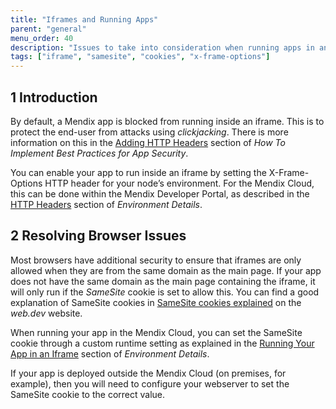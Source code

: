 ```yaml
---
title: "Iframes and Running Apps"
parent: "general"
menu_order: 40
description: "Issues to take into consideration when running apps in an iframe"
tags: ["iframe", "samesite", "cookies", "x-frame-options"]
---
```


## 1 Introduction

By default, a Mendix app is blocked from running inside an iframe. This is to protect the end-user from attacks using *clickjacking*. There is more information on this in the [Adding HTTP Headers](/howto/security/best-practices-security#adding-http-header) section of *How To Implement Best Practices for App Security*.

You can enable your app to run inside an iframe by setting the X-Frame-Options HTTP header for your node’s environment. For the Mendix Cloud, this can be done within the Mendix Developer Portal, as described in the [HTTP Headers](/developerportal/deploy/environments-details#http-headers) section of *Environment Details*.

## 2 Resolving Browser Issues

Most browsers have additional security to ensure that iframes are only allowed when they are from the same domain as the main page. If your app does not have the same domain as the main page containing the iframe, it will only run if the *SameSite* cookie is set to allow this. You can find a good explanation of SameSite cookies in [SameSite cookies explained](https://web.dev/samesite-cookies-explained/) on the *web.dev* website.

When running your app in the Mendix Cloud, you can set the SameSite cookie through a custom runtime setting as explained in the [Running Your App in an Iframe](/developerportal/deploy/environments-details#iframe) section of *Environment Details*.

If your app is deployed outside the Mendix Cloud (on premises, for example), then you will need to configure your webserver to set the SameSite cookie to the correct value.
